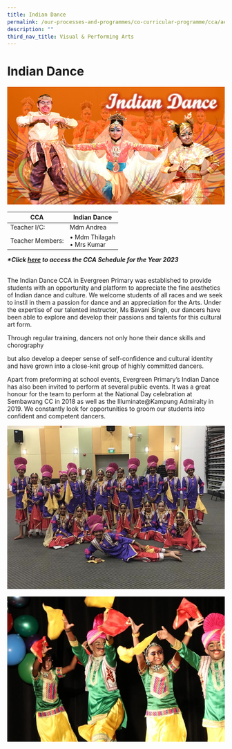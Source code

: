 ```yaml
---
title: Indian Dance
permalink: /our-processes-and-programmes/co-curricular-programme/cca/aesthetics/indian-dance/
description: ""
third_nav_title: Visual & Performing Arts
---
```

# **Indian Dance**

![](/images/indiandance2016.jpg)

| CCA   	| Indian Dance 	|
|---	|---	|
| Teacher I/C:   	| Mdm Andrea   	|
| Teacher Members:   	| • Mdm Thilagah<br>• Mrs Kumar 	|


**_\*Click [here](https://docs.google.com/document/d/19yQQeYbcNUBPsW_j2nrgEeGdv8sUMdf_e79um_QsFDM/edit) to access the CCA Schedule for the Year 2023_**                                                                                        

The Indian Dance CCA in Evergreen Primary was established to provide students with an opportunity and platform to appreciate the fine aesthetics of Indian dance and culture. We welcome students of all races and we seek to instil in them a passion for dance and an appreciation for the Arts. Under the expertise of our talented instructor, Ms Bavani Singh, our dancers have been able to explore and develop their passions and talents for this cultural art form.  
  
Through regular training, dancers not only hone their dance skills and chorography 

but also develop a deeper sense of self-confidence and cultural identity and have grown into a close-knit group of highly committed dancers. 

Apart from preforming at school events, Evergreen Primary’s Indian Dance has also been invited to perform at several public events. It was a great honour for the team to perform at the National Day celebration at Sembawang CC in 2018 as well as the Illuminate@Kampung Admiralty in 2019. We constantly look for opportunities to groom our students into confident and competent dancers.

![](/images/ID1.jpg)

![](/images/ID2.jpg)